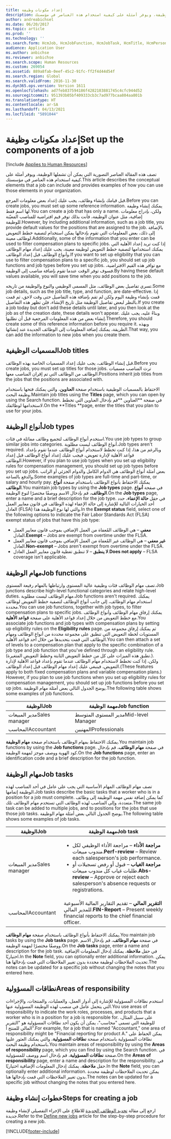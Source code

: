 ```yaml
---
title: إعداد مكونات وظيفة
description: تصف هذه المقالة العناصر التصورية التي يمكن أن تشملها الوظيفة، ويوفر أمثلة على كيفية استخدام هذه العناصر في مؤسستك.
author: andreabichsel
ms.date: 06/20/2017
ms.topic: article
ms.prod: ''
ms.technology: ''
ms.search.form: HcmJob, HcmJobFunction, HcmJobTask, HcmTitle, HcmPersonnelManagementWorkspace
audience: Application User
ms.author: anbichse
ms.reviewer: anbichse
ms.search.scope: Human Resources
ms.custom: 269054
ms.assetid: 889a8fab-0eef-45c2-91fc-ff2f4d44d54f
ms.search.region: Global
ms.search.validFrom: 2016-11-30
ms.dyn365.ops.version: Version 1611
ms.openlocfilehash: ad7feb837594186f4282103881745c4cfc944d52
ms.sourcegitcommit: 951393b05bf409333cb3c7ad977bcaa804aa801b
ms.translationtype: HT
ms.contentlocale: ar-SA
ms.lasthandoff: 04/13/2021
ms.locfileid: "5891044"
---
```

# <a name="set-up-the-components-of-a-job"></a><span data-ttu-id="0c2a2-103">إعداد مكونات وظيفة</span><span class="sxs-lookup"><span data-stu-id="0c2a2-103">Set up the components of a job</span></span>

[!include [Applies to Human Resources](../includes/applies-to-hr.md)]

<span data-ttu-id="0c2a2-104">تصف هذه المقالة العناصر التصورية التي يمكن أن تشملها الوظيفة، ويوفر أمثلة على كيفية استخدام هذه العناصر في مؤسستك.</span><span class="sxs-lookup"><span data-stu-id="0c2a2-104">This article describes the conceptual elements that a job can include and provides examples of how you can use those elements in your organization.</span></span> 

<span data-ttu-id="0c2a2-105">قبل قيامك بإنشاء وظائف، يجب عليك إعداد بعض معلومات المرجع.</span><span class="sxs-lookup"><span data-stu-id="0c2a2-105">Before you can create jobs, you must set up some reference information.</span></span> <span data-ttu-id="0c2a2-106">يمكنك إنشاء وظيفة لها اسم فقط.</span><span class="sxs-lookup"><span data-stu-id="0c2a2-106">You can create a job that has only a name.</span></span> <span data-ttu-id="0c2a2-107">ولكن، بإدراج معلومات إضافية، مثل عنوان الوظيفة، فأنت بذلك توفر قيم افتراضية للمناصب المعيّنة للوظيفة.</span><span class="sxs-lookup"><span data-stu-id="0c2a2-107">However, by including additional information, such as a job title, you provide default values for the positions that are assigned to the job.</span></span> <span data-ttu-id="0c2a2-108">بالإضافة إلى ذلك، بعض المعلومات التي تقوم بإدخالها يمكن استخدام لتصفية خطط التعويض لوظائف معينة.</span><span class="sxs-lookup"><span data-stu-id="0c2a2-108">Additionally, some of the information that you enter can be used to filter compensation plans to specific jobs.</span></span> <span data-ttu-id="0c2a2-109">إذا كنت تريد إعداد الأهلية التي يمكنك استخدامها لتصفية خطط التعويض لوظيفة معينة، يجب عليك إعداد مهام الوظائف وأنواع الوظائف قبل إعداد الوظائف.</span><span class="sxs-lookup"><span data-stu-id="0c2a2-109">If you want to set up eligibility that you can use to filter compensation plans to a specific job, you should set up job functions and job types before you set up jobs.</span></span> <span data-ttu-id="0c2a2-110">مع توافر هذه القيم الافتراضية، فسوف توفر الوقت عندما تقوم بإضافة مناصب إلى الوظيفة.</span><span class="sxs-lookup"><span data-stu-id="0c2a2-110">By having these default values available, you will save time when you add positions to the job.</span></span> 

<span data-ttu-id="0c2a2-111">تسري تفاصيل بعض الوظائف، مثل المسمى الوظيفي والنوع والوظيفة من تاريخه.</span><span class="sxs-lookup"><span data-stu-id="0c2a2-111">Some job details, such as the job title, type, and function, are date-effective.</span></span> <span data-ttu-id="0c2a2-112">إذا قمت بإنشاء وظيفة اليوم ولكن لم تقم بإضافة هذه التفاصيل حتى وقت لاحق، ثم قمت بالنظر لبعض تفاصيل الوظيفة مثل تاريخ الإنشاء، فلن تظهر هذه التفاصيل.</span><span class="sxs-lookup"><span data-stu-id="0c2a2-112">If you create a job today but don't add these details until later, and you then look at the job as of the creation date, these details won't appear.</span></span> <span data-ttu-id="0c2a2-113">وبناءً عليه، يجب عليك إنشاء بعض من هذه المعلومات المرجعية قبل أن تطلبها.</span><span class="sxs-lookup"><span data-stu-id="0c2a2-113">Therefore, you should create some of this reference information before you require it.</span></span> <span data-ttu-id="0c2a2-114">وبهذه الطريقة، يمكنك إضافة المعلومات إلى الوظائف الجديدة عند إنشائها.</span><span class="sxs-lookup"><span data-stu-id="0c2a2-114">That way, you can add the information to new jobs when you create them.</span></span>

## <a name="job-titles"></a><span data-ttu-id="0c2a2-115">المسميات الوظيفية</span><span class="sxs-lookup"><span data-stu-id="0c2a2-115">Job titles</span></span>
<span data-ttu-id="0c2a2-116">قبل إنشاء الوظائف، يجب عليك إعداد المسميات الخاصة بهذه الوظائف.</span><span class="sxs-lookup"><span data-stu-id="0c2a2-116">Before you create jobs, you must set up titles for those jobs.</span></span> <span data-ttu-id="0c2a2-117">ترث المناصب مسميات الوظائف من الوظائف التي تم إقران المناصب معها.</span><span class="sxs-lookup"><span data-stu-id="0c2a2-117">Positions inherit job titles from the jobs that the positions are associated with.</span></span> 

<span data-ttu-id="0c2a2-118">الاحتفاظ بالمسميات الوظيفية باستخدام صفحة **العناوين**، والتي يمكنك فتحها باستخدام وظيفة البحث.</span><span class="sxs-lookup"><span data-stu-id="0c2a2-118">Maintain job titles using the **Titles** page, which you can open by using the Search function.</span></span> <span data-ttu-id="0c2a2-119">في صفحة \*\*العناوين \*\*قم بإدخال العناوين التي تخطط لاستخدامها لوظائفك.</span><span class="sxs-lookup"><span data-stu-id="0c2a2-119">On the \*\*Titles \*\*page, enter the titles that you plan to use for your jobs.</span></span>

## <a name="job-types"></a><span data-ttu-id="0c2a2-120">أنواع الوظيفة</span><span class="sxs-lookup"><span data-stu-id="0c2a2-120">Job types</span></span>
<span data-ttu-id="0c2a2-121">استخدم أنواع الوظائف لتجميع وظائف مماثلة في فئات.</span><span class="sxs-lookup"><span data-stu-id="0c2a2-121">You use job types to group similar jobs into categories.</span></span> <span data-ttu-id="0c2a2-122">أنواع الوظائف ليست مطلوبة.</span><span class="sxs-lookup"><span data-stu-id="0c2a2-122">Job types aren't required.</span></span> <span data-ttu-id="0c2a2-123">وبالرغم من هذا، إذا كنت تخطط لاستخدام أنواع الوظائف عندما تقوم بإعداد قواعد الأهلية لإدارة تعويض، فيجب عليك إعداد أنواع الوظائف قبل إعداد الوظائف.</span><span class="sxs-lookup"><span data-stu-id="0c2a2-123">However, if you plan to use job types when you set up eligibility rules for compensation management, you should set up job types before you set up jobs.</span></span> <span data-ttu-id="0c2a2-124">بعض أمثلة أنواع الوظائف هي الدوام الكامل والدوام الجزئي أو الراتب والدفع بالساعة.</span><span class="sxs-lookup"><span data-stu-id="0c2a2-124">Some examples of job types are full-time and part-time, or salary and hourly pay.</span></span> <span data-ttu-id="0c2a2-125">يمكنك الاحتفاظ بأنواع الوظائف باستخدام صفحة **أنواع الوظائف**.</span><span class="sxs-lookup"><span data-stu-id="0c2a2-125">You maintain job types by using the **Job types** page.</span></span> <span data-ttu-id="0c2a2-126">في صفحة **أنواع الوظائف**، قم بإدخال الاسم ووصفًا مختصرًا لنوع الوظيفة.</span><span class="sxs-lookup"><span data-stu-id="0c2a2-126">On the **Job types** page, enter a name and a brief description for the job type.</span></span> <span data-ttu-id="0c2a2-127">في حقل **حالة الإعفاء**، حدد أحد الخيارات التالية للإشارة إلى حالة الإعفاء لهذه الوظائف في قانون معايير العمل العادل (FLSA) والتي لها نوع الوظيفة هذا.</span><span class="sxs-lookup"><span data-stu-id="0c2a2-127">In the **Exempt status** field, select one of the following options to indicate the Fair Labor Standards Act (FLSA) exempt status of jobs that have this job type:</span></span>

-   <span data-ttu-id="0c2a2-128">**معفي** – هي الوظائف المُعفاة من العمل الإضافي بموجب قانون معايير العمل العادل.</span><span class="sxs-lookup"><span data-stu-id="0c2a2-128">**Exempt** – Jobs are exempt from overtime under the FLSA.</span></span>
-   <span data-ttu-id="0c2a2-129">**غير معفي** – هي الوظائف غير المُعفاة من العمل الإضافي بموجب قانون معايير العمل العادل.</span><span class="sxs-lookup"><span data-stu-id="0c2a2-129">**Non-exempt** – Jobs aren't exempt from overtime under the FLSA.</span></span>
-   <span data-ttu-id="0c2a2-130">**لا ينطبق** – لا تنطبق تغطية قانون معايير العمل العادل.</span><span class="sxs-lookup"><span data-stu-id="0c2a2-130">**Does not apply** – FLSA coverage isn't applicable.</span></span>

## <a name="job-functions"></a><span data-ttu-id="0c2a2-131">مهام الوظيفة</span><span class="sxs-lookup"><span data-stu-id="0c2a2-131">Job functions</span></span>
<span data-ttu-id="0c2a2-132">تصف مهام الوظائف فئات وظيفية عالية المستوى وارتباطها بالمهام رفيعة المستوى.</span><span class="sxs-lookup"><span data-stu-id="0c2a2-132">Job junctions describe high-level functional categories and relate high-level duties.</span></span> <span data-ttu-id="0c2a2-133">مهام الوظائف ليست مطلوبة.</span><span class="sxs-lookup"><span data-stu-id="0c2a2-133">Job functions aren't required.</span></span> <span data-ttu-id="0c2a2-134">يمكنك استخدام مهام الوظائف، إلى جانب أنواع الوظائف لتصفية خطط التعويض لوظائف محددة.</span><span class="sxs-lookup"><span data-stu-id="0c2a2-134">You can use job functions, together with job types, to filter compensation plans to specific jobs.</span></span> <span data-ttu-id="0c2a2-135">يمكنك إرفاق مهام الوظائف وأنواع الوظائف مع خطط التعويض من خلال إعداد قواعد الأهلية على صفحة **قواعد الأهلية**.</span><span class="sxs-lookup"><span data-stu-id="0c2a2-135">You associate job functions and job types with compensation plans by setting up eligibility rules on the **Eligibility rules** page.</span></span> <span data-ttu-id="0c2a2-136">ثم يمكنك إرفاق مجموعة من المستويات لخطة التعويض التي تنطبق على مجموعة محددة من أنواع الوظائف ومهام الوظائف التي قمت بتحديدها من خلال أحد قواعد الأهلية.</span><span class="sxs-lookup"><span data-stu-id="0c2a2-136">You can then attach a set of levels to a compensation plan that apply to the specific combination of a job type and job function that you've defined through an eligibility rule.</span></span> <span data-ttu-id="0c2a2-137">(تطبق هذه الميزات على كل من خطط التعويض الثابتة وخطط التعويض المتغيرة.). ولكن، إذا كنت تخطط لاستخدام مهام الوظائف عندما تقوم بإعداد قواعد الأهلية لإدارة التعويض، فينبغي عليك إعداد مهام الوظائف قبل إعداد الوظائف.</span><span class="sxs-lookup"><span data-stu-id="0c2a2-137">(These features apply to both fixed compensation plans and variable compensation plans.) However, if you plan to use job functions when you set up eligibility rules for compensation management, you should set up job functions before you set up jobs.</span></span> <span data-ttu-id="0c2a2-138">يوضح الجدول التالي بعض أمثلة مهام الوظيفة.</span><span class="sxs-lookup"><span data-stu-id="0c2a2-138">The following table shows some examples of job functions.</span></span>

| <span data-ttu-id="0c2a2-139">الوظيفة</span><span class="sxs-lookup"><span data-stu-id="0c2a2-139">Job</span></span>           | <span data-ttu-id="0c2a2-140">مهمة الوظيفة</span><span class="sxs-lookup"><span data-stu-id="0c2a2-140">Job function</span></span>         |
|---------------|----------------------|
| <span data-ttu-id="0c2a2-141">مدير المبيعات</span><span class="sxs-lookup"><span data-stu-id="0c2a2-141">Sales manager</span></span> | <span data-ttu-id="0c2a2-142">مدير المستوى المتوسط</span><span class="sxs-lookup"><span data-stu-id="0c2a2-142">Mid-level Manager</span></span>    |
| <span data-ttu-id="0c2a2-143">المحاسب</span><span class="sxs-lookup"><span data-stu-id="0c2a2-143">Accountant</span></span>    | <span data-ttu-id="0c2a2-144">المهنيين</span><span class="sxs-lookup"><span data-stu-id="0c2a2-144">Professionals</span></span>        |

<span data-ttu-id="0c2a2-145">يمكنك الاحتفاظ بمهام الوظائف باستخدام صفحة **مهام الوظيفة**.</span><span class="sxs-lookup"><span data-stu-id="0c2a2-145">You maintain job functions by using the **Job functions** page.</span></span> <span data-ttu-id="0c2a2-146">في صفحة **مهام الوظائف**، قم بإدخال كود الهوية ووصف موجز لمهمة الوظيفة.</span><span class="sxs-lookup"><span data-stu-id="0c2a2-146">On the **Job functions** page, enter an identification code and a brief description for the job function.</span></span>

## <a name="job-tasks"></a><span data-ttu-id="0c2a2-147">مهام الوظيفة</span><span class="sxs-lookup"><span data-stu-id="0c2a2-147">Job tasks</span></span>
<span data-ttu-id="0c2a2-148">تصف مهام الوظائف المهام الأساسية التي يجب على عامل في أحد المناصب لهذه الوظيفة إتمامها.</span><span class="sxs-lookup"><span data-stu-id="0c2a2-148">Job tasks describe the basic tasks that a worker who is in a position for a job must complete.</span></span> <span data-ttu-id="0c2a2-149">كما يمكن إضافة نفس مهمة الوظيفة إلى وظائف متعددة، وإلى المناصب لهذه الوظائف التي تستخدم مهام الوظائف تلك.</span><span class="sxs-lookup"><span data-stu-id="0c2a2-149">The same job task can be added to multiple jobs, and to positions for the jobs that use those job tasks.</span></span> <span data-ttu-id="0c2a2-150">يوضح الجدول التالي بعض أمثلة مهام الوظيفة.</span><span class="sxs-lookup"><span data-stu-id="0c2a2-150">The following table shows some examples of job tasks.</span></span>

<table>
<thead>
<tr class="header">
<th><span data-ttu-id="0c2a2-151">الوظيفة</span><span class="sxs-lookup"><span data-stu-id="0c2a2-151">Job</span></span></th>
<th><span data-ttu-id="0c2a2-152">مهمة الوظيفة</span><span class="sxs-lookup"><span data-stu-id="0c2a2-152">Job task</span></span></th>
</tr>
</thead>
<tbody>
<tr class="odd">
<td><span data-ttu-id="0c2a2-153">مدير المبيعات</span><span class="sxs-lookup"><span data-stu-id="0c2a2-153">Sales manager</span></span></td>
<td><ul>
<li><span data-ttu-id="0c2a2-154"><strong>مراجعة الأداء</strong> – مراجعة الأداء الوظيفي لكل مندوب مبيعات.</span><span class="sxs-lookup"><span data-stu-id="0c2a2-154"><strong>Perf-review</strong> – Review each salesperson&#39;s job performance.</span></span></li>
<li><span data-ttu-id="0c2a2-155"><strong>مراجعة الغياب</strong> – قبول أو رفض تسجيلات أو طلبات غياب كل مندوب مبيعات.</span><span class="sxs-lookup"><span data-stu-id="0c2a2-155"><strong>Abs-review</strong> – Approve or reject each salesperson&#39;s absence requests or registrations.</span></span></li>
</ul></td>
</tr>
<tr class="even">
<td><span data-ttu-id="0c2a2-156">المحاسب</span><span class="sxs-lookup"><span data-stu-id="0c2a2-156">Accountant</span></span></td>
<td><span data-ttu-id="0c2a2-157"><strong>التقرير المالي</strong> – تقديم التقارير المالية الأسبوعية للمدير المالي.</span><span class="sxs-lookup"><span data-stu-id="0c2a2-157"><strong>FIN-Report</strong> – Present weekly financial reports to the chief financial officer.</span></span></td>
</tr>
</tbody>
</table>

<span data-ttu-id="0c2a2-158">يمكنك الاحتفاظ بأنواع الوظائف باستخدام صفحة **مهام الوظائف**.</span><span class="sxs-lookup"><span data-stu-id="0c2a2-158">You maintain job tasks by using the **Job tasks** page.</span></span> <span data-ttu-id="0c2a2-159">في صفحة **مهام الوظائف**، قم بإدخال الاسم ووصفًا مختصرًا لمهمة الوظيفة.</span><span class="sxs-lookup"><span data-stu-id="0c2a2-159">On the **Job tasks** page, enter a name and description for the job task.</span></span> <span data-ttu-id="0c2a2-160">في حقل **ملاحظة**، يمكنك إدخال المعلومات الإضافية اختياريًا.</span><span class="sxs-lookup"><span data-stu-id="0c2a2-160">In the **Note** field, you can optionally enter additional information.</span></span> <span data-ttu-id="0c2a2-161">يمكن تحديث الملاحظات لوظيفة محددة بدون تغيير الملاحظات التي قمت بإدخالها هنا.</span><span class="sxs-lookup"><span data-stu-id="0c2a2-161">The notes can be updated for a specific job without changing the notes that you entered here.</span></span>

## <a name="areas-of-responsibility"></a><span data-ttu-id="0c2a2-162">نطاقات المسؤولية</span><span class="sxs-lookup"><span data-stu-id="0c2a2-162">Areas of responsibility</span></span>
<span data-ttu-id="0c2a2-163">استخدم نطاقات المسؤولية للإشارة إلى أدوار العمل، والعمليات، والمنتجات، والإجراءات التي يتحمل عامل في منصب لهذه الوظيفة المسؤولية عنها.</span><span class="sxs-lookup"><span data-stu-id="0c2a2-163">You use areas of responsibility to indicate the work roles, processes, and products that a worker who is in a position for a job is responsible for.</span></span> <span data-ttu-id="0c2a2-164">على سبيل المثال، للوظيفة التي تسمى "محاسب"، يمكن أن يكون أحد نطاقات المسؤولية هو "التقرير المالي للمنتج أ".</span><span class="sxs-lookup"><span data-stu-id="0c2a2-164">For example, for a job that is named "Accountant," one area of responsibility might be "Financial reporting for product A."</span></span> <span data-ttu-id="0c2a2-165">يمكن الحفاظ على نطاقات المسؤولية باستخدام صفحة **نطاقات المسؤولية**، والتي يمكنك العثور عليها باستخدام وظيفة البحث.</span><span class="sxs-lookup"><span data-stu-id="0c2a2-165">You maintain areas of responsibility by using the **Areas of responsibility** page, which you can find by using the Search function.</span></span> <span data-ttu-id="0c2a2-166">في صفحة **نطاقات المسؤولية**، قم بإدخال اسم ووصف للمسؤولية.</span><span class="sxs-lookup"><span data-stu-id="0c2a2-166">On the **Areas of responsibility** page, enter a name and description for the responsibility.</span></span> <span data-ttu-id="0c2a2-167">في حقل **ملاحظة**، يمكنك إدخال المعلومات الإضافية اختياريًا.</span><span class="sxs-lookup"><span data-stu-id="0c2a2-167">In the **Note** field, you can optionally enter additional information.</span></span> <span data-ttu-id="0c2a2-168">يمكن تحديث الملاحظات لوظيفة محددة بدون تغيير الملاحظات التي قمت بإدخالها هنا.</span><span class="sxs-lookup"><span data-stu-id="0c2a2-168">The notes can be updated for a specific job without changing the notes that you entered here.</span></span>

## <a name="steps-for-creating-a-job"></a><span data-ttu-id="0c2a2-169">خطوات إنشاء وظيفة</span><span class="sxs-lookup"><span data-stu-id="0c2a2-169">Steps for creating a job</span></span>
<span data-ttu-id="0c2a2-170">ارجع إلى مقالة [تحديد الوظائف الجديدة](./hr-personnel-define-jobs.md) للاطلاع على الإجراء التفصيلي لإنشاء وظيفة جديدة.</span><span class="sxs-lookup"><span data-stu-id="0c2a2-170">Refer to the [Define new jobs](./hr-personnel-define-jobs.md) article for the step-by-step procedure for creating a new job.</span></span> 


[!INCLUDE[footer-include](../includes/footer-banner.md)]